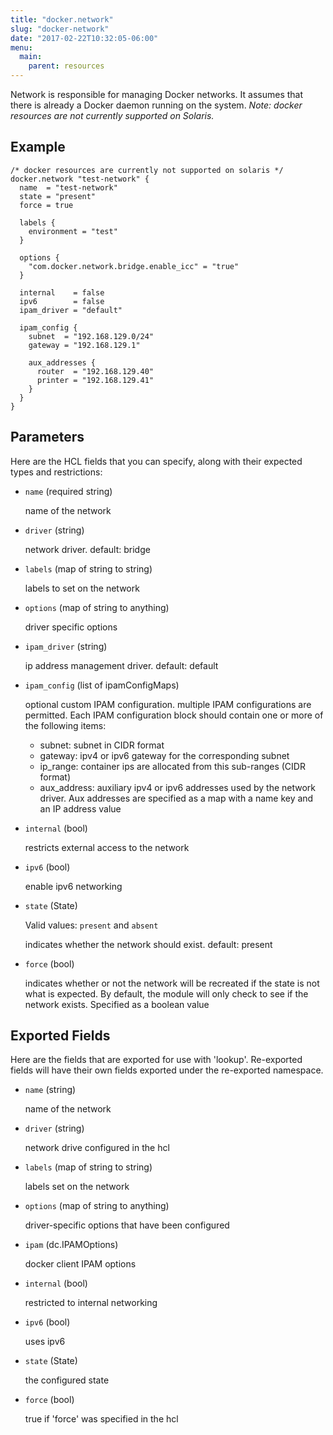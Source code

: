 ```yaml
---
title: "docker.network"
slug: "docker-network"
date: "2017-02-22T10:32:05-06:00"
menu:
  main:
    parent: resources
---
```



Network is responsible for managing Docker networks. It assumes that there is
already a Docker daemon running on the system.
*Note: docker resources are not currently supported on Solaris.*


## Example

```hcl
/* docker resources are currently not supported on solaris */
docker.network "test-network" {
  name  = "test-network"
  state = "present"
  force = true

  labels {
    environment = "test"
  }

  options {
    "com.docker.network.bridge.enable_icc" = "true"
  }

  internal    = false
  ipv6        = false
  ipam_driver = "default"

  ipam_config {
    subnet  = "192.168.129.0/24"
    gateway = "192.168.129.1"

    aux_addresses {
      router  = "192.168.129.40"
      printer = "192.168.129.41"
    }
  }
}

```


## Parameters

Here are the HCL fields that you can specify, along with their expected types
and restrictions:


- `name` (required string)

  name of the network

- `driver` (string)

  network driver. default: bridge

- `labels` (map of string to string)

  labels to set on the network

- `options` (map of string to anything)

  driver specific options

- `ipam_driver` (string)

  ip address management driver. default: default

- `ipam_config` (list of ipamConfigMaps)

  optional custom IPAM configuration. multiple IPAM configurations are
permitted. Each IPAM configuration block should contain one or more of the
following items:

  * subnet:      subnet in CIDR format
  * gateway:     ipv4 or ipv6 gateway for the corresponding subnet
  * ip_range:    container ips are allocated from this sub-ranges (CIDR format)
  * aux_address: auxiliary ipv4 or ipv6 addresses used by the network driver.
                 Aux addresses are specified as a map with a name key and an IP
                 address value

- `internal` (bool)

  restricts external access to the network

- `ipv6` (bool)

  enable ipv6 networking

- `state` (State)


	Valid values: `present` and `absent`

  indicates whether the network should exist. default: present

- `force` (bool)

  indicates whether or not the network will be recreated if the state is not
what is expected. By default, the module will only check to see if the
network exists. Specified as a boolean value


## Exported Fields

Here are the fields that are exported for use with 'lookup'.  Re-exported fields
will have their own fields exported under the re-exported namespace.


- `name` (string)

  name of the network
 
- `driver` (string)

  network drive configured in the hcl
 
- `labels` (map of string to string)

  labels set on the network
 
- `options` (map of string to anything)

  driver-specific options that have been configured
 
- `ipam` (dc.IPAMOptions)

  docker client IPAM options
 
- `internal` (bool)

  restricted to internal networking
 
- `ipv6` (bool)

  uses ipv6
 
- `state` (State)

  the configured state
 
- `force` (bool)

  true if 'force' was specified in the hcl
  

